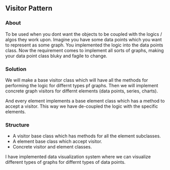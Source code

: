 ## Visitor Pattern

### About
To be used when you dont want the objects to be coupled with the logics / algos they work upon. Imagine you have some data points which you want to represent as some graph. You implemented the logic into the data points class. Now the requirement comes to implement all sorts of graphs, making your data point class bluky and fagile to change.


### Solution
We will make a base visitor class which will have all the methods for performing the logic for differnt types pf graphs. Then we will implement concrete graph visitors for differnt elements (data points, series, charts).

And every element implements a base element class which has a method to accept a visitor. This way we have de-coupled the logic with the specific elements.


### Structure
- A visitor base class which has methods for all the element subclasses.
- A element base class which accept visitor.
- Concrete visitor and element classes.

I have implemented data visualization system where we can visualize different types of graphs for differnt types of data points.

